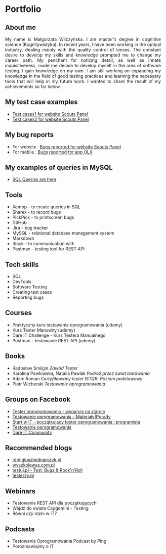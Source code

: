 
# Portfolio 

## About me
<p align="justify"> My name is Małgorzata Wilczyńska. I am master's degree in cognitive science (Kognitywistyka). In recent years, I have been working in the optical industry, dealing mainly with the quality control of lenses. The constant desire to develop my skills and knowledge prompted me to change my career path. My penchant for noticing detail, as well as innate inquisitiveness, made me decide to develop myself in the area of software testing. I gain knowledge on my own. I am still working on expanding my knowledge in the field of good testing practices and learning the necessary tools that will help in my future work.  I wanted to share the result of my achievements so far below.  </p>  


## My test case examples

* <a href="https://docs.google.com/document/d/1KLlXG0RL4-T7nHTPo6zspLucS6xVG6TfHPNA07nkMxI/edit?usp=share_link">Test cases1 for website Scouts Panel</a>
* <a href="https://docs.google.com/document/d/1CNPNyylv6ZaZmLQT4OpxHFPM2xqZSXFhQAraRhrHy-g/edit?usp=share_link">Test cases2 for website Scouts Panel</a>

## My bug reports
* For website : <a href="https://docs.google.com/document/d/1yq9rAtbZgUXVoGIKxlJPmgsEpYLMLILN7pMn4imQKAw/edit?usp=share_link">Bugs reported for website Scouts Panel</a>
* For mobile : <a href="https://docs.google.com/document/d/1255pSjkzYpxdSzenz_hgeqC_4AqR_OJx5cOfc4J1LSA/edit?usp=share_link">Bugs reported for app OLX</a>

## My examples of queries in MySQL

* <a href="https://docs.google.com/document/d/1BObVkVdZNA2CyloSpWYX1wqovvJguQt-txr2Wzv3u6s/edit?usp=share_link "> SQL Queries are here</a>


## Tools
* Xampp - to create queries in SQL 
* Sharex - to record bugs
* PickPick - to printscreen bugs
* GitHub 
* Jira - bug tracker 
* MySQL - relational database management system
* Markdown 
* Slack - to communication with 
* Postman - testing tool for REST API


## Tech skills
* SQL
* DevTools
* Software Testing
* Creating test cases
* Reporting bugs


## Courses
* Praktyczny kurs testowania oprogramowania (udemy)
* Kurs Tester Manualny (udemy) 
* Dare IT Challenge - Kurs Testera Manualnego
* Postman - testowanie REST API (udemy)

## Books
* Radosław Smilgin <i> Zawód Tester </i>
* Karolina Pawłowska, Natalia Pawlak  <i> Podróż przez świat testowania </i>
* Adam Roman  <i> Certyfikowany tester ISTQB. Poziom podstawowy </i>
* Piotr Wicherski <i> Testowanie oprogramowiania </i>

## Groups on Facebook 
* <a href="https://www.facebook.com/groups/testeroprogramowania">Tester oprogramowania - wsparcie na starcie</a> 
*  <a href="https://www.facebook.com/groups/testowanie">Testowanie oprogramowania - Materiały|Porady</a> 
*  <a href="https://www.facebook.com/groups/czyitjestdlamnie">Start w IT - początkujący tester oprogramowania i programista</a> 
* <a href="https://www.facebook.com/groups/TestowanieOprogramowania">Testowanie oprogramowania </a> 
*  <a href="https://www.facebook.com/dareit.io">Dare IT Community</a> 

## Recommended blogs
*  <a href="https://remigiuszbednarczyk.pl/">remigiuszbednarczyk.pl</a> 
*  <a href="https://www.wyszkolewas.com.pl/">wyszkolewas.com.pl</a> 
*  <a href="https://www.facebook.com/testujpl/?locale=pl_PL">testuj.pl - Test, Bugs & Rock'n'Roll</a> 
*  <a href="https://testerzy.pl/">testerzy.pl</a> 

## Webinars
* Testowanie REST API dla początkujących
* Wejdź do swiata Capgemini - Testing
* Równi czy różni w IT? 

## Podcasts
* Testowanie Oprogramowania Podcast by Ping
* Porozmawiajmy o IT





